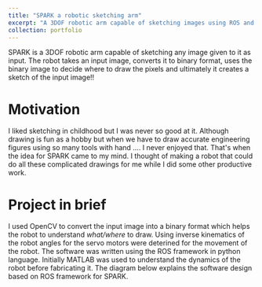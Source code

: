 ```yaml
---
title: "SPARK a robotic sketching arm"
excerpt: "A 3DOF robotic arm capable of sketching images using ROS and OpenCV <br/><img src='/images/500x300.png'>"
collection: portfolio
---
```


SPARK is a 3DOF robotic arm capable of sketching any image given to it as input. The robot takes an input image, converts it to binary format, uses the binary image to decide where to draw the pixels and ultimately it creates a sketch of the input image!!


Motivation
==========

I liked sketching in childhood but I was never so good at it. Although drawing is fun as a hobby but when we have to draw accurate engineering figures using so many tools with hand .... I never enjoyed that. That's when the idea for SPARK came to my mind. I thought of making a robot that could do all these complicated drawings for me while I did some other productive work.


Project in brief
================

I used OpenCV to convert the input image into a binary format which helps the robot to understand *what/where* to draw. Using inverse kinematics of the robot angles for the servo motors were deterined for the movement of the robot. The software was written using the ROS framework in python language. Initially MATLAB was used to understand the dynamics of the robot before fabricating it. The diagram below explains the software design based on ROS framework for SPARK.

